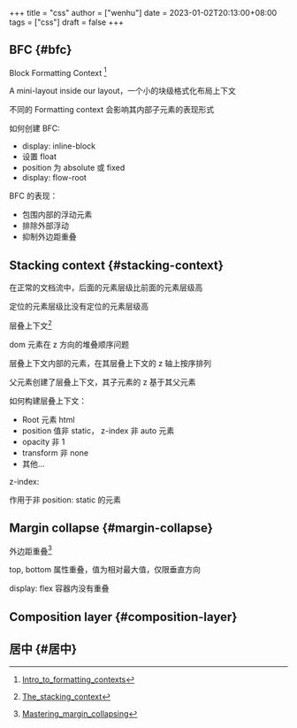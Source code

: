 +++
title = "css"
author = ["wenhu"]
date = 2023-01-02T20:13:00+08:00
tags = ["css"]
draft = false
+++

## BFC {#bfc}

Block Formatting Context&nbsp;[^fn:1]

A mini-layout inside our layout，一个小的块级格式化布局上下文

不同的 Formatting context 会影响其内部子元素的表现形式

如何创建 BFC:

-   display: inline-block
-   设置 float
-   position 为 absolute 或 fixed
-   display: flow-root

BFC 的表现：

-   包围内部的浮动元素
-   排除外部浮动
-   抑制外边距重叠


## Stacking context {#stacking-context}

在正常的文档流中，后面的元素层级比前面的元素层级高

定位的元素层级比没有定位的元素层级高

层叠上下文[^fn:2]

dom 元素在 z 方向的堆叠顺序问题

层叠上下文内部的元素，在其层叠上下文的 z 轴上按序排列

父元素创建了层叠上下文，其子元素的 z 基于其父元素

如何构建层叠上下文：

-   Root 元素 html
-   position 值非 static， z-index 非 auto 元素
-   opacity 非 1
-   transform 非 none
-   其他...

z-index:

作用于非 position: static 的元素


## Margin collapse {#margin-collapse}

外边距重叠[^fn:3]

top, bottom 属性重叠，值为相对最大值，仅限垂直方向

display: flex 容器内没有重叠


## Composition layer {#composition-layer}


## 居中 {#居中}

[^fn:1]: [Intro_to_formatting_contexts](https://developer.mozilla.org/en-US/docs/Web/CSS/CSS_Flow_Layout/Intro_to_formatting_contexts)
[^fn:2]: [The_stacking_context](https://developer.mozilla.org/en-US/docs/Web/CSS/CSS_Positioning/Understanding_z_index/The_stacking_context)
[^fn:3]: [Mastering_margin_collapsing](https://developer.mozilla.org/en-US/docs/Web/CSS/CSS_Box_Model/Mastering_margin_collapsing)